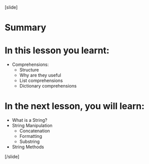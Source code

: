 
[slide]
# Summary


# In this lesson you learnt:

- Comprehensions:
    - Structure
    - Why are they useful
    - List comprehensions
    - Dictionary comprehensions



# In the next lesson, you will learn:

- What is a String?
- String Manipulation
    - Concatenation
    - Formatting
    - Substring
- String Methods


[/slide]